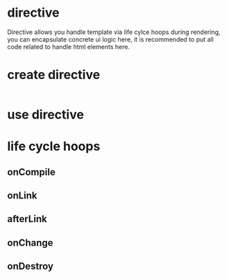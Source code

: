 # directive

Directive allows you handle template via life cylce hoops during rendering, you can encapsulate concrete ui logic here, it is recommended to put all code related to handle html elements here.

# create directive

```

```

# use directive

# life cycle hoops

## onCompile

## onLink

## afterLink

## onChange

## onDestroy